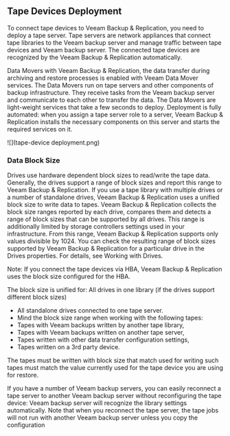 ## Tape Devices Deployment


To connect tape devices to Veeam Backup & Replication, you need to deploy a tape server.
Tape servers are network appliances that connect tape libraries to the Veeam backup server and manage traffic between tape devices and Veeam backup server. The connected tape devices are recognized by the Veeam Backup & Replication automatically.

Data Movers with Veeam Backup & Replication, the data transfer during archiving and restore processes is enabled with Veeam Data Mover services. The Data Movers run on tape servers and other components of backup infrastructure. They receive tasks from the Veeam backup server and communicate to each other to transfer the data. The Data Movers are light-weight services that take a few seconds to deploy. Deployment is fully automated: when you assign a tape server role to a server, Veeam Backup & Replication installs the necessary components on this server and starts the required services on it.


![](tape-device deployment.png)

### Data Block Size
Drives use hardware dependent block sizes to read/write the tape data. Generally, the drives support a range of block sizes and report this range to Veeam Backup & Replication. If you use a tape library with multiple drives or a number of standalone drives, Veeam Backup & Replication uses a unified block size to write data to tapes. Veeam Backup & Replication collects the block size ranges reported by each drive, compares them and detects a range of block sizes that can be supported by all drives. This range is additionally limited by storage controllers settings used in your infrastructure. From this range, Veeam Backup & Replication supports only values divisible by 1024. You can check the resulting range of block sizes supported by Veeam Backup & Replication for a particular drive in the Drives properties. For details, see Working with Drives.

 Note:  If you connect the tape devices via HBA, Veeam Backup & Replication uses the block size configured for the HBA.


The block size is unified for:  All drives in one library (if the drives support different block sizes)
- All standalone drives connected to one tape server.
- Mind the block size range when working with the following tapes:
- Tapes with Veeam backups written by another tape library,
- Tapes with Veeam backups written on another tape server,
- Tapes written with other data transfer configuration settings,
- Tapes written on a 3rd party device. 

The tapes must be written with block size that match used for writing such tapes must match the value currently used for the tape device you are using for restore.




If you have a number of Veeam backup servers, you can easily reconnect a tape server to another Veeam backup server without reconfiguring the tape device: Veeam backup server will recognize the library settings automatically. Note that when you reconnect the tape server, the tape jobs will not run with another Veeam backup server unless you copy the configuration
